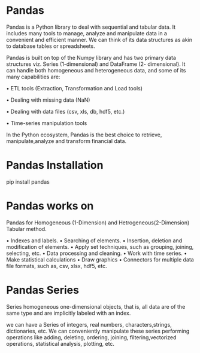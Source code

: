 
# Pandas 
Pandas is a Python library to deal with sequential and tabular data. It includes many tools to manage, analyze and manipulate data in a convenient and efficient manner. We can think of its data structures as akin to database tables or spreadsheets.

Pandas is built on top of the Numpy library and has two primary data structures viz. Series (1-dimensional) and DataFrame (2- dimensional). It can handle both homogeneous and heterogeneous data, and some of its many capabilities are:

• ETL tools (Extraction, Transformation and Load tools)

• Dealing with missing data (NaN)

• Dealing with data files (csv, xls, db, hdf5, etc.)

• Time-series manipulation tools

In the Python ecosystem, Pandas is the best choice to retrieve, manipulate,analyze and transform financial data.


# Pandas Installation

pip install pandas


# Pandas works on
Pandas for Homogeneous (1-Dimension) and Hetrogeneous(2-Dimension) Tabular method.

• Indexes and labels.
• Searching of elements.
• Insertion, deletion and modification of elements.
• Apply set techniques, such as grouping, joining, selecting, etc.
• Data processing and cleaning.
• Work with time series.
• Make statistical calculations
• Draw graphics
• Connectors for multiple data file formats, such as, csv, xlsx, hdf5, etc.


# Pandas Series

Series homogeneous one-dimensional objects, that is, all data are of the same type and are implicitly labeled with an index.

we can have a Series of integers, real numbers, characters,strings, dictionaries, etc. We can conveniently manipulate these series
performing operations like adding, deleting, ordering, joining, filtering,vectorized operations, statistical analysis, plotting, etc.

